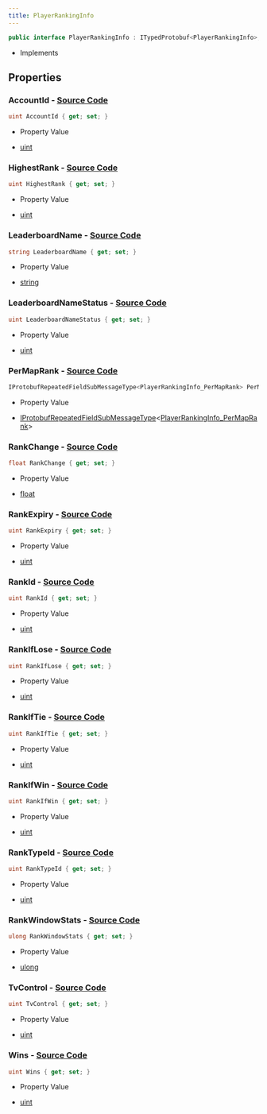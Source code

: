 ```yaml
---
title: PlayerRankingInfo
---
```


```csharp
public interface PlayerRankingInfo : ITypedProtobuf<PlayerRankingInfo>, INativeHandle
```

- Implements

## Properties

### **AccountId** - [Source Code](https://github.com/swiftly-solution/swiftlys2/blob/main/managed/src/SwiftlyS2.Generated/Protobufs/Interfaces/PlayerRankingInfo.cs#L13)

```csharp
uint AccountId { get; set; }
```

- Property Value

- [uint](https://learn.microsoft.com/dotnet/api/system.uint32)

### **HighestRank** - [Source Code](https://github.com/swiftly-solution/swiftlys2/blob/main/managed/src/SwiftlyS2.Generated/Protobufs/Interfaces/PlayerRankingInfo.cs#L52)

```csharp
uint HighestRank { get; set; }
```

- Property Value

- [uint](https://learn.microsoft.com/dotnet/api/system.uint32)

### **LeaderboardName** - [Source Code](https://github.com/swiftly-solution/swiftlys2/blob/main/managed/src/SwiftlyS2.Generated/Protobufs/Interfaces/PlayerRankingInfo.cs#L34)

```csharp
string LeaderboardName { get; set; }
```

- Property Value

- [string](https://learn.microsoft.com/dotnet/api/system.string)

### **LeaderboardNameStatus** - [Source Code](https://github.com/swiftly-solution/swiftlys2/blob/main/managed/src/SwiftlyS2.Generated/Protobufs/Interfaces/PlayerRankingInfo.cs#L49)

```csharp
uint LeaderboardNameStatus { get; set; }
```

- Property Value

- [uint](https://learn.microsoft.com/dotnet/api/system.uint32)

### **PerMapRank** - [Source Code](https://github.com/swiftly-solution/swiftlys2/blob/main/managed/src/SwiftlyS2.Generated/Protobufs/Interfaces/PlayerRankingInfo.cs#L46)

```csharp
IProtobufRepeatedFieldSubMessageType<PlayerRankingInfo_PerMapRank> PerMapRank { get; }
```

- Property Value

- [IProtobufRepeatedFieldSubMessageType](/docs/api/shared/netmessages/iprotobufrepeatedfieldsubmessagetype-1)<[PlayerRankingInfo_PerMapRank](/docs/api/shared/protobufdefinitions/playerrankinginfo_permaprank)>

### **RankChange** - [Source Code](https://github.com/swiftly-solution/swiftlys2/blob/main/managed/src/SwiftlyS2.Generated/Protobufs/Interfaces/PlayerRankingInfo.cs#L22)

```csharp
float RankChange { get; set; }
```

- Property Value

- [float](https://learn.microsoft.com/dotnet/api/system.single)

### **RankExpiry** - [Source Code](https://github.com/swiftly-solution/swiftlys2/blob/main/managed/src/SwiftlyS2.Generated/Protobufs/Interfaces/PlayerRankingInfo.cs#L55)

```csharp
uint RankExpiry { get; set; }
```

- Property Value

- [uint](https://learn.microsoft.com/dotnet/api/system.uint32)

### **RankId** - [Source Code](https://github.com/swiftly-solution/swiftlys2/blob/main/managed/src/SwiftlyS2.Generated/Protobufs/Interfaces/PlayerRankingInfo.cs#L16)

```csharp
uint RankId { get; set; }
```

- Property Value

- [uint](https://learn.microsoft.com/dotnet/api/system.uint32)

### **RankIfLose** - [Source Code](https://github.com/swiftly-solution/swiftlys2/blob/main/managed/src/SwiftlyS2.Generated/Protobufs/Interfaces/PlayerRankingInfo.cs#L40)

```csharp
uint RankIfLose { get; set; }
```

- Property Value

- [uint](https://learn.microsoft.com/dotnet/api/system.uint32)

### **RankIfTie** - [Source Code](https://github.com/swiftly-solution/swiftlys2/blob/main/managed/src/SwiftlyS2.Generated/Protobufs/Interfaces/PlayerRankingInfo.cs#L43)

```csharp
uint RankIfTie { get; set; }
```

- Property Value

- [uint](https://learn.microsoft.com/dotnet/api/system.uint32)

### **RankIfWin** - [Source Code](https://github.com/swiftly-solution/swiftlys2/blob/main/managed/src/SwiftlyS2.Generated/Protobufs/Interfaces/PlayerRankingInfo.cs#L37)

```csharp
uint RankIfWin { get; set; }
```

- Property Value

- [uint](https://learn.microsoft.com/dotnet/api/system.uint32)

### **RankTypeId** - [Source Code](https://github.com/swiftly-solution/swiftlys2/blob/main/managed/src/SwiftlyS2.Generated/Protobufs/Interfaces/PlayerRankingInfo.cs#L25)

```csharp
uint RankTypeId { get; set; }
```

- Property Value

- [uint](https://learn.microsoft.com/dotnet/api/system.uint32)

### **RankWindowStats** - [Source Code](https://github.com/swiftly-solution/swiftlys2/blob/main/managed/src/SwiftlyS2.Generated/Protobufs/Interfaces/PlayerRankingInfo.cs#L31)

```csharp
ulong RankWindowStats { get; set; }
```

- Property Value

- [ulong](https://learn.microsoft.com/dotnet/api/system.uint64)

### **TvControl** - [Source Code](https://github.com/swiftly-solution/swiftlys2/blob/main/managed/src/SwiftlyS2.Generated/Protobufs/Interfaces/PlayerRankingInfo.cs#L28)

```csharp
uint TvControl { get; set; }
```

- Property Value

- [uint](https://learn.microsoft.com/dotnet/api/system.uint32)

### **Wins** - [Source Code](https://github.com/swiftly-solution/swiftlys2/blob/main/managed/src/SwiftlyS2.Generated/Protobufs/Interfaces/PlayerRankingInfo.cs#L19)

```csharp
uint Wins { get; set; }
```

- Property Value

- [uint](https://learn.microsoft.com/dotnet/api/system.uint32)

